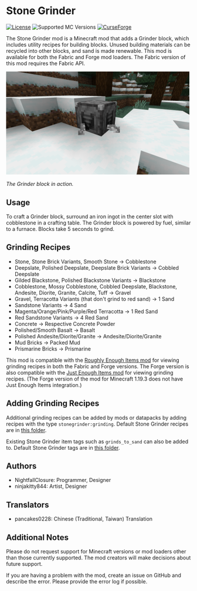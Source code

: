 # Stone Grinder
[![License](https://img.shields.io/github/license/adenprince/stone-grinder-mod)](LICENSE.txt)
![Supported MC Versions](https://img.shields.io/badge/Supported%20MC%20Versions-1.19.2%2C%201.19.3-brightgreen)
[![CurseForge](https://cf.way2muchnoise.eu/full_681480_downloads.svg)](https://www.curseforge.com/minecraft/mc-mods/stone-grinder)

The Stone Grinder mod is a Minecraft mod that adds a Grinder block, which includes utility recipes for building blocks. Unused building materials can be recycled into other blocks, and sand is made renewable. This mod is available for both the Fabric and Forge mod loaders. The Fabric version of this mod requires the Fabric API.

<img src="img/grinder_block_screenshot.png" title="Grinder Block Screenshot" width="500">

*The Grinder block in action.*

## Usage
To craft a Grinder block, surround an iron ingot in the center slot with cobblestone in a crafting table. The Grinder block is powered by fuel, similar to a furnace. Blocks take 5 seconds to grind.

## Grinding Recipes
- Stone, Stone Brick Variants, Smooth Stone -> Cobblestone
- Deepslate, Polished Deepslate, Deepslate Brick Variants -> Cobbled Deepslate
- Gilded Blackstone, Polished Blackstone Variants -> Blackstone
- Cobblestone, Mossy Cobblestone, Cobbled Deepslate, Blackstone, Andesite, Diorite, Granite, Calcite, Tuff -> Gravel
- Gravel, Terracotta Variants (that don't grind to red sand) -> 1 Sand
- Sandstone Variants -> 4 Sand
- Magenta/Orange/Pink/Purple/Red Terracotta -> 1 Red Sand
- Red Sandstone Variants -> 4 Red Sand
- Concrete -> Respective Concrete Powder
- Polished/Smooth Basalt -> Basalt
- Polished Andesite/Diorite/Granite -> Andesite/Diorite/Granite
- Mud Bricks -> Packed Mud
- Prismarine Bricks -> Prismarine

This mod is compatible with the [Roughly Enough Items mod](https://www.curseforge.com/minecraft/mc-mods/roughly-enough-items) for viewing grinding recipes in both the Fabric and Forge versions. The Forge version is also compatible with the [Just Enough Items mod](https://www.curseforge.com/minecraft/mc-mods/jei) for viewing grinding recipes. (The Forge version of the mod for Minecraft 1.19.3 does not have Just Enough Items integration.)

## Adding Grinding Recipes
Additional grinding recipes can be added by mods or datapacks by adding recipes with the type `stonegrinder:grinding`. Default Stone Grinder recipes are in [this folder](common/src/main/resources/data/stonegrinder/recipes).

Existing Stone Grinder item tags such as `grinds_to_sand` can also be added to. Default Stone Grinder tags are in [this folder](common/src/main/resources/data/stonegrinder/tags/items).

## Authors
- NightfallClosure: Programmer, Designer
- ninjakitty844: Artist, Designer

## Translators
- pancakes0228: Chinese (Traditional, Taiwan) Translation

## Additional Notes
Please do not request support for Minecraft versions or mod loaders other than those currently supported. The mod creators will make decisions about future support.

If you are having a problem with the mod, create an issue on GitHub and describe the error. Please provide the error log if possible.